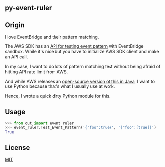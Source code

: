 py-event-ruler
--------------

## Origin

I love EventBridge and their pattern matching.

The AWS SDK has an [API for testing event pattern](https://docs.aws.amazon.com/eventbridge/latest/APIReference/API_TestEventPattern.html) with EventBridge sandbox. While it's nice but you have to initialize AWS SDK client and make an API call.

In my case, I want to do lots of pattern matching test without being afraid of hitting API rate limit from AWS.

And while AWS releases an [open-source version of this in Java](https://github.com/aws/event-ruler), I want to use Python because that's what I usually use at work.

Hence, I wrote a quick dirty Python module for this.

## Usage

```python
>>> from out import event_ruler
>>> event_ruler.Test_Event_Pattern('{"foo":true}', '{"foo":[true]}')
True
```

## License

[MIT](./LICENSE)